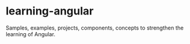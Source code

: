 # learning-angular
Samples, examples, projects, components, concepts to strengthen the learning of Angular.
